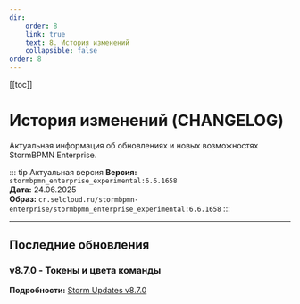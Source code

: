```yaml
---
dir:
    order: 8
    link: true
    text: 8. История изменений
    collapsible: false
order: 8
---
```


[[toc]]

# История изменений (CHANGELOG)

Актуальная информация об обновлениях и новых возможностях StormBPMN Enterprise.

::: tip Актуальная версия
**Версия:** `stormbpmn_enterprise_experimental:6.6.1658`  
**Дата:** 24.06.2025  
**Образ:** `cr.selcloud.ru/stormbpmn-enterprise/stormbpmn_enterprise_experimental:6.6.1658`
:::

---

## Последние обновления

### v8.7.0 - Токены и цвета команды

**Подробности:** [Storm Updates v8.7.0](https://stormbpmn.com/blog/storm-updates/v870-token-i-cveta-komandy)

